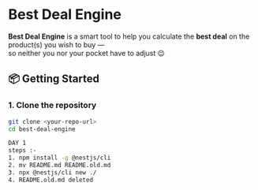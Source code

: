 # Best Deal Engine

**Best Deal Engine** is a smart tool to help you calculate the **best deal** on the product(s) you wish to buy —  
so neither you nor your pocket have to adjust 😉  


## 📦 Getting Started

### 1. Clone the repository
```bash
git clone <your-repo-url>
cd best-deal-engine

DAY 1 
steps :-
1. npm install -g @nestjs/cli
2. mv README.md README.old.md
3. npx @nestjs/cli new ./
4. README.old.md deleted